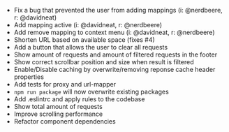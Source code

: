 - Fix a bug that prevented the user from adding mappings (i: @nerdbeere, r: @davidneat)
- Add mapping active (i: @davidneat, r: @nerdbeere)
- Add remove mapping to context menu (i: @davidneat, r: @nerdbeere)
- Shorten URL based on available space (fixes #4)
- Add a button that allows the user to clear all requests
- Show amount of requests and amount of filtered requests in the footer
- Show correct scrollbar position and size when result is filtered
- Enable/Disable caching by overwrite/removing reponse cache header properties
- Add tests for proxy and url-mapper
- `npm run package` will now overwrite existing packages
- Add .eslintrc and apply rules to the codebase
- Show total amount of requests
- Improve scrolling performance
- Refactor component dependencies
